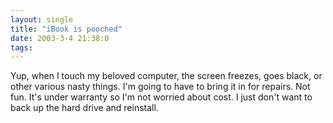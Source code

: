 ```yaml
---
layout: single
title: "iBook is pooched"
date: 2003-3-4 21:38:0
tags: 
---
```


Yup, when I touch my beloved computer, the screen freezes, goes black, or other various nasty things. I'm going to have to bring it in for repairs. Not fun. It's under warranty so I'm not worried about cost. I just don't want to back up the hard drive and reinstall.




